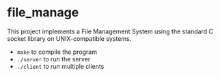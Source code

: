 # file_manage

This project implements a File Management System using the standard C socket library on UNIX-compatible systems. 
 * ```make``` to compile the program
 * ```./server``` to run the server
 * ```./client``` to run multiple clients
